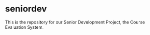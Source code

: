 # seniordev
This is the repository for our Senior Development Project, the Course Evaluation System.
